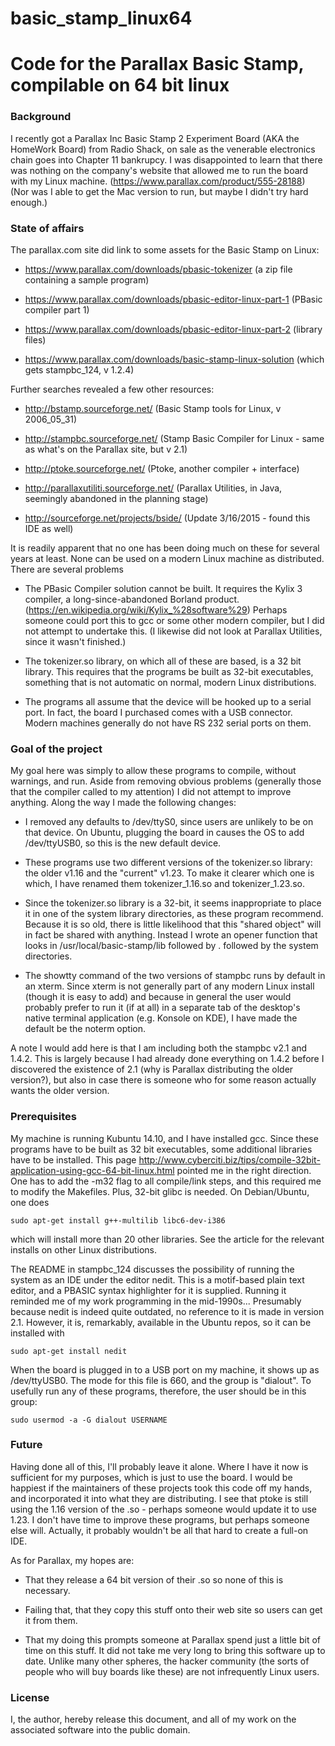 # basic_stamp_linux64
Code for the Parallax Basic Stamp, compilable on 64 bit linux
===

### Background

I recently got a Parallax Inc Basic Stamp 2 Experiment Board (AKA the HomeWork Board)
from Radio Shack, on sale as the venerable electronics chain goes into Chapter 11
bankrupcy.  I was disappointed to learn that there was nothing on the company's website
that allowed me to run the board with my Linux machine. 
(https://www.parallax.com/product/555-28188) (Nor was I able to get the Mac version to
run, but maybe I didn't try hard enough.)

### State of affairs

The parallax.com site did link to some assets for the Basic Stamp on Linux:

* https://www.parallax.com/downloads/pbasic-tokenizer (a zip file containing a sample program)

* https://www.parallax.com/downloads/pbasic-editor-linux-part-1 (PBasic compiler part 1)

* https://www.parallax.com/downloads/pbasic-editor-linux-part-2 (library files)

* https://www.parallax.com/downloads/basic-stamp-linux-solution (which gets stampbc_124, v 1.2.4)

Further searches revealed a few other resources:

* http://bstamp.sourceforge.net/ (Basic Stamp tools for Linux, v 2006_05_31)

* http://stampbc.sourceforge.net/ (Stamp Basic Compiler for Linux -
same as what's on the Parallax site, but v 2.1)

* http://ptoke.sourceforge.net/ (Ptoke, another compiler + interface)

* http://parallaxutiliti.sourceforge.net/ (Parallax Utilities, in Java,
seemingly abandoned in the planning stage)

* http://sourceforge.net/projects/bside/ (Update 3/16/2015 - found this IDE as well)

It is readily apparent that no one has been doing much on these for several years at least.
None can be used on a modern Linux machine as distributed.  There are several problems

* The PBasic Compiler solution cannot be built.  It requires the Kylix 3 compiler, a
long-since-abandoned Borland product.  (https://en.wikipedia.org/wiki/Kylix_%28software%29)
Perhaps someone could port this to gcc or some other modern compiler, but I did not attempt
to undertake this.  (I likewise did not look at Parallax Utilities, since it wasn't finished.)

* The tokenizer.so library, on which all of these are based, is a 32 bit library.  This requires
that the programs be built as 32-bit executables, something that is not automatic on normal,
modern Linux distributions.

* The programs all assume that the device will be hooked up to a serial port.  In fact, the board
I purchased comes with a USB connector.  Modern machines generally do not have RS 232 serial ports
on them.

### Goal of the project

My goal here was simply to allow these programs to compile, without warnings, and run.  Aside from
removing obvious problems (generally those that the compiler called to my attention) I did not
attempt to improve anything.  Along the way I made the following changes:

* I removed any defaults to /dev/ttyS0, since users are unlikely to be on that device.  On
Ubuntu, plugging the board in causes the OS to add /dev/ttyUSB0, so this is the new default device.

* These programs use two different versions of the tokenizer.so library: the older v1.16 and
the "current" v1.23.  To make it clearer which one is which, I have renamed them tokenizer_1.16.so
and tokenizer_1.23.so.

* Since the tokenizer.so library is a 32-bit, it seems inappropriate to place it in one of
the system library directories, as these program recommend.  Because it is so old, there is little
likelihood that this "shared object" will in fact be shared with anything.  Instead I wrote an opener
function that looks in /usr/local/basic-stamp/lib followed by . followed by the system directories.

* The showtty command of the two versions of stampbc runs by default in an xterm.  Since xterm is
not generally part of any modern Linux install (though it is easy to add) and because in general
the user would probably prefer to run it (if at all) in a separate tab of the desktop's native
terminal application (e.g. Konsole on KDE), I have made the default be the noterm option.

A note I would add here is that I am including both the stampbc v2.1 and 1.4.2.  This is largely
because I had already done everything on 1.4.2 before I discovered the existence of 2.1 (why is
Parallax distributing the older version?), but also in case there is someone who for some reason
actually wants the older version.

### Prerequisites

My machine is running Kubuntu 14.10, and I have installed gcc.  Since these programs have to be
built as 32 bit executables, some additional libraries have to be installed.  This page
http://www.cyberciti.biz/tips/compile-32bit-application-using-gcc-64-bit-linux.html pointed me
in the right direction.  One has to add the -m32 flag to all compile/link steps, and this
required me to modify the Makefiles.  Plus, 32-bit glibc is needed.  On Debian/Ubuntu, one does
```
sudo apt-get install g++-multilib libc6-dev-i386
```
which will install more than 20 other libraries.  See the article for the relevant installs on
other Linux distributions.

The README in stampbc_124 discusses the possibility of running the system as an IDE under the
editor nedit.  This is a motif-based plain text editor, and a PBASIC syntax highlighter for it
is supplied. Running it reminded me of my work programming in the mid-1990s... Presumably
because nedit is indeed quite outdated, no reference to it is made in version 2.1.  However,
it is, remarkably, available in the Ubuntu repos, so it can be installed with
```
sudo apt-get install nedit
```

When the board is plugged in to a USB port on my machine, it shows up as /dev/ttyUSB0.  The
mode for this file is 660, and the group is "dialout".  To usefully run any of these programs,
therefore, the user should be in this group:
```
sudo usermod -a -G dialout USERNAME
```

### Future

Having done all of this, I'll probably leave it alone.  Where I have it now is sufficient for
my purposes, which is just to use the board.  I would be happiest if the maintainers
of these projects took this code off my hands, and incorporated it into what they are
distributing.  I see that ptoke is still using the 1.16 version of the .so - perhaps someone
would update it to use 1.23.  I don't have time to improve these programs, but perhaps
someone else will.  Actually, it probably wouldn't be all that hard to create a full-on IDE.

As for Parallax, my hopes are:

* That they release a 64 bit version of their .so so none of this is necessary.

* Failing that, that they copy this stuff onto their web site so users can get it from them.

* That my doing this prompts someone at Parallax spend just a little bit of time on this
stuff.  It did not take me very long to bring this software up to date.  Unlike many other
spheres, the hacker community (the sorts of people who will buy boards like these) are not
infrequently Linux users.

### License

I, the author, hereby release this document, and all of my work on the associated software
into the public domain.
